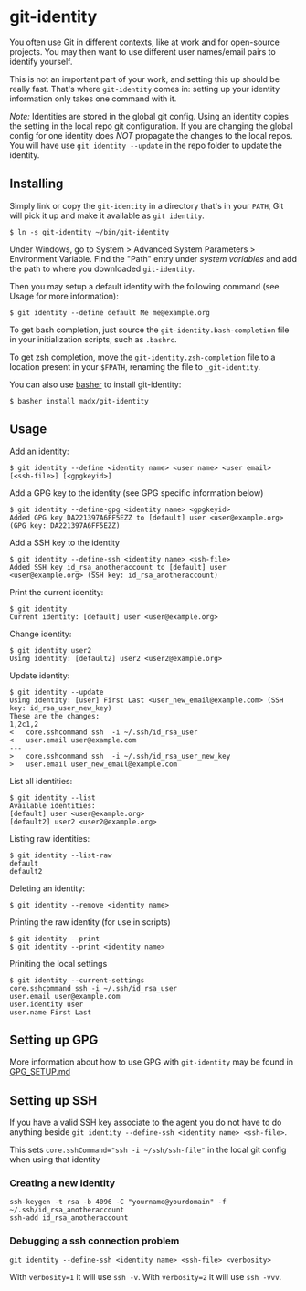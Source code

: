 git-identity
============

You often use Git in different contexts, like at work and for open-source
projects. You may then want to use different user names/email pairs to identify
yourself.

This is not an important part of your work, and setting this up should be really
fast. That's where `git-identity` comes in: setting up your identity information only takes one command with it.

*Note:* Identities are stored in the global git config. Using an identity copies the setting in the local repo git configuration. If you are changing the global config for one identity does *NOT* propagate the changes to the local repos. You will have use `git identity --update` in the repo folder to update the identity.

Installing
----------

Simply link or copy the `git-identity` in a directory that's in your `PATH`, Git
will pick it up and make it available as `git identity`.

    $ ln -s git-identity ~/bin/git-identity

Under Windows, go to System > Advanced System Parameters > Environment Variable. Find the "Path" entry under *system variables* and add the path to where you downloaded `git-identity`.

Then you may setup a default identity with the following command (see Usage for more information):

    $ git identity --define default Me me@example.org

To get bash completion, just source the `git-identity.bash-completion` file
in your initialization scripts, such as `.bashrc`.

To get zsh completion, move the `git-identity.zsh-completion` file to a location present in your `$FPATH`, renaming the file to `_git-identity`.

You can also use [basher](https://github.com/basherpm/basher) to install git-identity:

    $ basher install madx/git-identity

Usage
-----

Add an identity:

    $ git identity --define <identity name> <user name> <user email> [<ssh-file>] [<gpgkeyid>]

Add a GPG key to the identity (see GPG specific information below)

	$ git identity --define-gpg <identity name> <gpgkeyid>
	Added GPG key DA221397A6FF5EZZ to [default] user <user@example.org> (GPG key: DA221397A6FF5EZZ)

Add a SSH key to the identity

	$ git identity --define-ssh <identity name> <ssh-file>
	Added SSH key id_rsa_anotheraccount to [default] user <user@example.org> (SSH key: id_rsa_anotheraccount)

Print the current identity:

    $ git identity
    Current identity: [default] user <user@example.org>

Change identity:

    $ git identity user2
    Using identity: [default2] user2 <user2@example.org>

Update identity:

    $ git identity --update
    Using identity: [user] First Last <user_new_email@example.com> (SSH key: id_rsa_user_new_key)
    These are the changes:
    1,2c1,2
    <   core.sshcommand ssh  -i ~/.ssh/id_rsa_user
    <   user.email user@example.com
    ---
    >   core.sshcommand ssh  -i ~/.ssh/id_rsa_user_new_key
    >   user.email user_new_email@example.com

List all identities:

    $ git identity --list
    Available identities:
    [default] user <user@example.org>
    [default2] user2 <user2@example.org>

Listing raw identities:

    $ git identity --list-raw
    default
    default2

Deleting an identity:

    $ git identity --remove <identity name>

Printing the raw identity (for use in scripts)

    $ git identity --print
    $ git identity --print <identity name>

Priniting the local settings

    $ git identity --current-settings
    core.sshcommand ssh -i ~/.ssh/id_rsa_user
    user.email user@example.com
    user.identity user
    user.name First Last

Setting up GPG
--------------

More information about how to use GPG with `git-identity` may be found in [GPG_SETUP.md](GPG_SETUP.md)

Setting up SSH
--------------

If you have a valid SSH key associate to the agent you do not have to do anything beside `git identity --define-ssh <identity name> <ssh-file>`.

This sets  `core.sshCommand="ssh -i ~/ssh/ssh-file"` in the local git config when using that identity

### Creating a new identity 

    ssh-keygen -t rsa -b 4096 -C "yourname@yourdomain" -f ~/.ssh/id_rsa_anotheraccount
    ssh-add id_rsa_anotheraccount

### Debugging a ssh connection problem 

    git identity --define-ssh <identity name> <ssh-file> <verbosity>

With `verbosity=1` it will use `ssh -v`.
With `verbosity=2` it will use `ssh -vvv`.